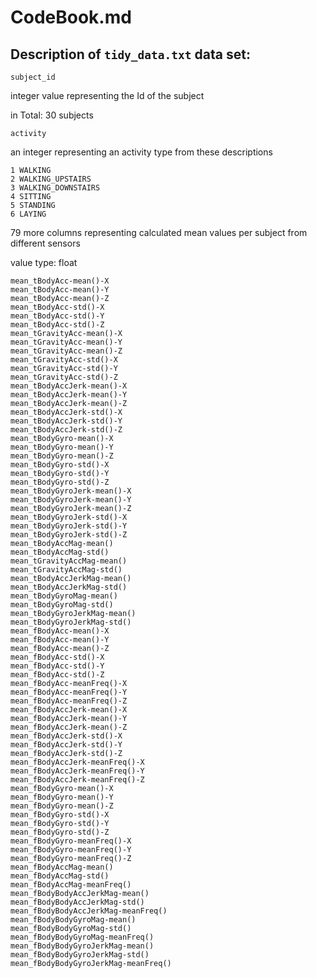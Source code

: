 CodeBook.md
=====================================

Description of `tidy_data.txt` data set:
--------------------------
```
subject_id
```
integer value representing the Id of the subject

in Total: 30 subjects

```
activity
```
an integer representing an activity type from these descriptions

```
1 WALKING
2 WALKING_UPSTAIRS
3 WALKING_DOWNSTAIRS
4 SITTING
5 STANDING
6 LAYING
```

79 more columns representing calculated mean values per subject from different sensors

value type: float

```
mean_tBodyAcc-mean()-X
mean_tBodyAcc-mean()-Y
mean_tBodyAcc-mean()-Z
mean_tBodyAcc-std()-X
mean_tBodyAcc-std()-Y
mean_tBodyAcc-std()-Z
mean_tGravityAcc-mean()-X
mean_tGravityAcc-mean()-Y
mean_tGravityAcc-mean()-Z
mean_tGravityAcc-std()-X
mean_tGravityAcc-std()-Y
mean_tGravityAcc-std()-Z
mean_tBodyAccJerk-mean()-X
mean_tBodyAccJerk-mean()-Y
mean_tBodyAccJerk-mean()-Z
mean_tBodyAccJerk-std()-X
mean_tBodyAccJerk-std()-Y
mean_tBodyAccJerk-std()-Z
mean_tBodyGyro-mean()-X
mean_tBodyGyro-mean()-Y
mean_tBodyGyro-mean()-Z
mean_tBodyGyro-std()-X
mean_tBodyGyro-std()-Y
mean_tBodyGyro-std()-Z
mean_tBodyGyroJerk-mean()-X
mean_tBodyGyroJerk-mean()-Y
mean_tBodyGyroJerk-mean()-Z
mean_tBodyGyroJerk-std()-X
mean_tBodyGyroJerk-std()-Y
mean_tBodyGyroJerk-std()-Z
mean_tBodyAccMag-mean()
mean_tBodyAccMag-std()
mean_tGravityAccMag-mean()
mean_tGravityAccMag-std()
mean_tBodyAccJerkMag-mean()
mean_tBodyAccJerkMag-std()
mean_tBodyGyroMag-mean()
mean_tBodyGyroMag-std()
mean_tBodyGyroJerkMag-mean()
mean_tBodyGyroJerkMag-std()
mean_fBodyAcc-mean()-X
mean_fBodyAcc-mean()-Y
mean_fBodyAcc-mean()-Z
mean_fBodyAcc-std()-X
mean_fBodyAcc-std()-Y
mean_fBodyAcc-std()-Z
mean_fBodyAcc-meanFreq()-X
mean_fBodyAcc-meanFreq()-Y
mean_fBodyAcc-meanFreq()-Z
mean_fBodyAccJerk-mean()-X
mean_fBodyAccJerk-mean()-Y
mean_fBodyAccJerk-mean()-Z
mean_fBodyAccJerk-std()-X
mean_fBodyAccJerk-std()-Y
mean_fBodyAccJerk-std()-Z
mean_fBodyAccJerk-meanFreq()-X
mean_fBodyAccJerk-meanFreq()-Y
mean_fBodyAccJerk-meanFreq()-Z
mean_fBodyGyro-mean()-X
mean_fBodyGyro-mean()-Y
mean_fBodyGyro-mean()-Z
mean_fBodyGyro-std()-X
mean_fBodyGyro-std()-Y
mean_fBodyGyro-std()-Z
mean_fBodyGyro-meanFreq()-X
mean_fBodyGyro-meanFreq()-Y
mean_fBodyGyro-meanFreq()-Z
mean_fBodyAccMag-mean()
mean_fBodyAccMag-std()
mean_fBodyAccMag-meanFreq()
mean_fBodyBodyAccJerkMag-mean()
mean_fBodyBodyAccJerkMag-std()
mean_fBodyBodyAccJerkMag-meanFreq()
mean_fBodyBodyGyroMag-mean()
mean_fBodyBodyGyroMag-std()
mean_fBodyBodyGyroMag-meanFreq()
mean_fBodyBodyGyroJerkMag-mean()
mean_fBodyBodyGyroJerkMag-std()
mean_fBodyBodyGyroJerkMag-meanFreq()
```
